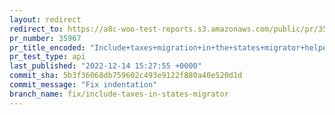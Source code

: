 ```yaml
---
layout: redirect
redirect_to: https://a8c-woo-test-reports.s3.amazonaws.com/public/pr/35967/api/index.html
pr_number: 35967
pr_title_encoded: "Include+taxes+migration+in+the+states+migrator+helper+method"
pr_test_type: api
last_published: "2022-12-14 15:27:55 +0000"
commit_sha: 5b3f36068db759602c493e9122f880a40e520d1d
commit_message: "Fix indentation"
branch_name: fix/include-taxes-in-states-migrator
---
```

